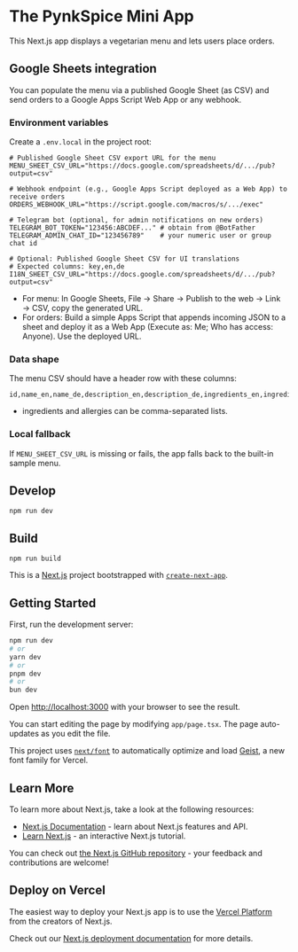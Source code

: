 # The PynkSpice Mini App

This Next.js app displays a vegetarian menu and lets users place orders.

## Google Sheets integration

You can populate the menu via a published Google Sheet (as CSV) and send orders to a Google Apps Script Web App or any webhook.

### Environment variables
Create a `.env.local` in the project root:

```
# Published Google Sheet CSV export URL for the menu
MENU_SHEET_CSV_URL="https://docs.google.com/spreadsheets/d/.../pub?output=csv"

# Webhook endpoint (e.g., Google Apps Script deployed as a Web App) to receive orders
ORDERS_WEBHOOK_URL="https://script.google.com/macros/s/.../exec"

# Telegram bot (optional, for admin notifications on new orders)
TELEGRAM_BOT_TOKEN="123456:ABCDEF..." # obtain from @BotFather
TELEGRAM_ADMIN_CHAT_ID="123456789"    # your numeric user or group chat id

# Optional: Published Google Sheet CSV for UI translations
# Expected columns: key,en,de
I18N_SHEET_CSV_URL="https://docs.google.com/spreadsheets/d/.../pub?output=csv"
```

- For menu: In Google Sheets, File → Share → Publish to the web → Link → CSV, copy the generated URL.
- For orders: Build a simple Apps Script that appends incoming JSON to a sheet and deploy it as a Web App (Execute as: Me; Who has access: Anyone). Use the deployed URL.

### Data shape
The menu CSV should have a header row with these columns:

```
id,name_en,name_de,description_en,description_de,ingredients_en,ingredients_de,max_quantity,price,image_urls
```
- ingredients and allergies can be comma-separated lists.

### Local fallback
If `MENU_SHEET_CSV_URL` is missing or fails, the app falls back to the built-in sample menu.

## Develop

```
npm run dev
```

## Build

```
npm run build
```
This is a [Next.js](https://nextjs.org) project bootstrapped with [`create-next-app`](https://nextjs.org/docs/app/api-reference/cli/create-next-app).

## Getting Started

First, run the development server:

```bash
npm run dev
# or
yarn dev
# or
pnpm dev
# or
bun dev
```

Open [http://localhost:3000](http://localhost:3000) with your browser to see the result.

You can start editing the page by modifying `app/page.tsx`. The page auto-updates as you edit the file.

This project uses [`next/font`](https://nextjs.org/docs/app/building-your-application/optimizing/fonts) to automatically optimize and load [Geist](https://vercel.com/font), a new font family for Vercel.

## Learn More

To learn more about Next.js, take a look at the following resources:

- [Next.js Documentation](https://nextjs.org/docs) - learn about Next.js features and API.
- [Learn Next.js](https://nextjs.org/learn) - an interactive Next.js tutorial.

You can check out [the Next.js GitHub repository](https://github.com/vercel/next.js) - your feedback and contributions are welcome!

## Deploy on Vercel

The easiest way to deploy your Next.js app is to use the [Vercel Platform](https://vercel.com/new?utm_medium=default-template&filter=next.js&utm_source=create-next-app&utm_campaign=create-next-app-readme) from the creators of Next.js.

Check out our [Next.js deployment documentation](https://nextjs.org/docs/app/building-your-application/deploying) for more details.
